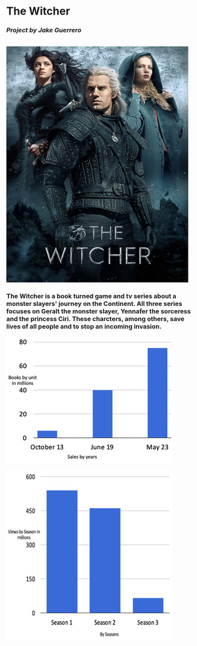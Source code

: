 # The Witcher
### *Project by Jake Guerrero*
<br/>

<img src="The-witcher.jpeg"  width="480" height="622">



### The Witcher is a book turned game and tv series about a monster slayers' journey on the Continent. All three series focuses on Geralt the monster slayer, Yennafer the sorceress and the princess Ciri. These charcters, among others, save lives of all people and to stop an incoming invasion.



![Books Sales](Books.png)



<img src="Seasons.png"  width="440" height="450">